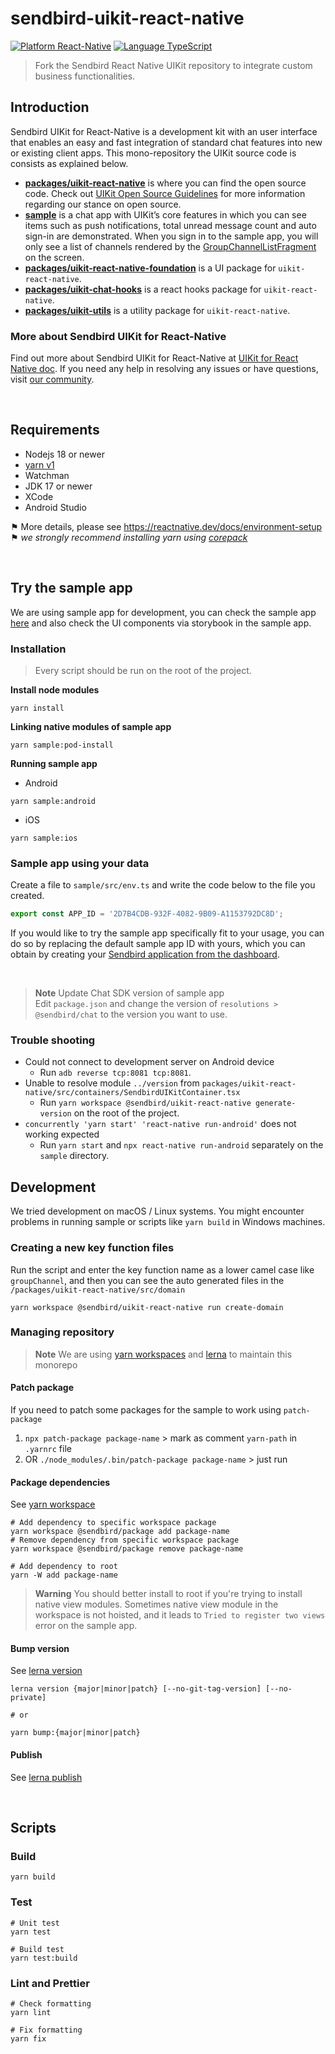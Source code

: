 # sendbird-uikit-react-native

[![Platform React-Native](https://img.shields.io/badge/Platform-React--Native-orange.svg)](https://reactnative.dev/)
[![Language TypeScript](https://img.shields.io/badge/Language-TypeScript-orange.svg)](https://www.typescriptlang.org/)

> Fork the Sendbird React Native UIKit repository to integrate custom business functionalities.

## Introduction

Sendbird UIKit for React-Native is a development kit with an user interface that enables an easy and fast integration of standard chat features into new or existing client apps.
This mono-repository the UIKit source code is consists as explained below.

- [**packages/uikit-react-native**](/packages/uikit-react-native) is where you can find the open source code. Check out [UIKit Open Source Guidelines](/OPENSOURCE_GUIDELINES.md) for more information regarding our stance on open source.
- [**sample**](/sample) is a chat app with UIKit’s core features in which you can see items such as push notifications, total unread message count and auto sign-in are demonstrated. When you sign in to the sample app, you will only see a list of channels rendered by the [GroupChannelListFragment](https://sendbird.com/docs/chat/uikit/v3/react-native/key-functions/list-channels) on the screen.
- [**packages/uikit-react-native-foundation**](/packages/uikit-react-native-foundation) is a UI package for `uikit-react-native`.
- [**packages/uikit-chat-hooks**](/packages/uikit-chat-hooks) is a react hooks package for `uikit-react-native`.
- [**packages/uikit-utils**](/packages/uikit-utils) is a utility package for `uikit-react-native`.

### More about Sendbird UIKit for React-Native

Find out more about Sendbird UIKit for React-Native at [UIKit for React Native doc](https://sendbird.com/docs/chat/uikit/v3/react-native/overview).
If you need any help in resolving any issues or have questions, visit [our community](https://community.sendbird.com).

<br/>

## Requirements

- Nodejs 18 or newer
- [yarn v1](https://classic.yarnpkg.com/en/docs/install)
- Watchman
- JDK 17 or newer
- XCode
- Android Studio

⚑ More details, please see https://reactnative.dev/docs/environment-setup <br/>
⚑ _we strongly recommend installing yarn using [corepack](https://nodejs.org/dist/latest/docs/api/corepack.html)_

<br/>

## Try the sample app

We are using sample app for development, you can check the sample app [here](/sample) and also check the UI components via storybook in the sample app.

### Installation

> Every script should be run on the root of the project.

**Install node modules**

```shell
yarn install
```

**Linking native modules of sample app**

```shell
yarn sample:pod-install
```

**Running sample app**

- Android

```shell
yarn sample:android
```

- iOS

```shell
yarn sample:ios
```

### Sample app using your data

Create a file to `sample/src/env.ts` and write the code below to the file you created.

```ts
export const APP_ID = '2D7B4CDB-932F-4082-9B09-A1153792DC8D';
```

If you would like to try the sample app specifically fit to your usage, you can do so by replacing the default sample app ID with yours, which you can obtain by creating your [Sendbird application from the dashboard](https://dashboard.sendbird.com/).

<br />

> **Note** Update Chat SDK version of sample app <br/>
> Edit `package.json` and change the version of `resolutions > @sendbird/chat` to the version you want to use.

### Trouble shooting

- Could not connect to development server on Android device
  - Run `adb reverse tcp:8081 tcp:8081`.
- Unable to resolve module `../version` from `packages/uikit-react-native/src/containers/SendbirdUIKitContainer.tsx`
  - Run `yarn workspace @sendbird/uikit-react-native generate-version` on the root of the project.
- `concurrently 'yarn start' 'react-native run-android'` does not working expected
  - Run `yarn start` and `npx react-native run-android` separately on the `sample` directory.

## Development

We tried development on macOS / Linux systems. You might encounter problems in running sample or scripts like `yarn build` in Windows machines.

### Creating a new key function files

Run the script and enter the key function name as a lower camel case like `groupChannel`, and then you can see the auto generated files in the `/packages/uikit-react-native/src/domain`

```shell
yarn workspace @sendbird/uikit-react-native run create-domain
```

### Managing repository

> **Note**
> We are using [yarn workspaces](https://classic.yarnpkg.com/en/docs/workspaces) and [lerna](https://github.com/lerna/lerna) to maintain this monorepo

#### Patch package

If you need to patch some packages for the sample to work using `patch-package`

1. `npx patch-package package-name` > mark as comment `yarn-path` in `.yarnrc` file
2. OR `./node_modules/.bin/patch-package package-name` > just run

#### Package dependencies

See [yarn workspace](https://classic.yarnpkg.com/en/docs/cli/workspace)

```shell
# Add dependency to specific workspace package
yarn workspace @sendbird/package add package-name
# Remove dependency from specific workspace package
yarn workspace @sendbird/package remove package-name

# Add dependency to root
yarn -W add package-name
```

> **Warning** You should better install to root if you're trying to install native view modules.
> Sometimes native view module in the workspace is not hoisted, and it leads to `Tried to register two views` error on the sample app.

#### Bump version

See [lerna version](https://github.com/lerna/lerna/tree/main/commands/version)

```shell
lerna version {major|minor|patch} [--no-git-tag-version] [--no-private]

# or

yarn bump:{major|minor|patch}
```

#### Publish

See [lerna publish](https://github.com/lerna/lerna/tree/main/commands/publish)

<br/>

## Scripts

### Build

```shell
yarn build
```

### Test

```shell
# Unit test
yarn test

# Build test
yarn test:build
```

### Lint and Prettier

```shell
# Check formatting
yarn lint

# Fix formatting
yarn fix
```
